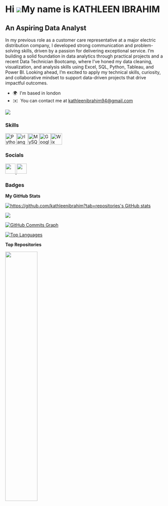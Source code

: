Hi ![](https://user-images.githubusercontent.com/18350557/176309783-0785949b-9127-417c-8b55-ab5a4333674e.gif)My name is KATHLEEN IBRAHIM
========================================================================================================================================

An Aspiring Data Analyst
------------------------

In my previous role as a customer care representative at a major electric distribution company, I developed strong communication and problem-solving skills, driven by a passion for delivering exceptional service. I’m building a solid foundation in data analytics through practical projects and a recent Data Technician Bootcamp, where I’ve honed my data cleaning, visualization, and analysis skills using Excel, SQL, Python, Tableau, and Power BI. Looking ahead, I’m excited to apply my technical skills, curiosity, and collaborative mindset to support data-driven projects that drive impactful outcomes.

* 🌍  I'm based in london
* ✉️  You can contact me at [kathleenibrahim94@gmail.com](mailto:kathleenibrahim94@gmail.com)

<a href="https://www.github.com/https://github.com/kathleenibrahim?tab=repositories" target="_blank" rel="noreferrer"><img
src="https://img.shields.io/github/followers/https://github.com/kathleenibrahim?tab=repositories?logo=github&style=for-the-badge&color=0891b2&labelColor=1c1917" /></a>

### Skills


<p align="left">
<a href="https://www.python.org/" target="_blank" rel="noreferrer"><img src="https://raw.githubusercontent.com/danielcranney/readme-generator/main/public/icons/skills/python-colored.svg" width="36" height="36" alt="Python" /></a><a href="https://www.r-project.org/" target="_blank" rel="noreferrer"><img src="https://raw.githubusercontent.com/danielcranney/readme-generator/main/public/icons/skills/rlang-colored.svg" width="36" height="36" alt="rlang" /></a><a href="https://www.mysql.com/" target="_blank" rel="noreferrer"><img src="https://raw.githubusercontent.com/danielcranney/readme-generator/main/public/icons/skills/mysql-colored.svg" width="36" height="36" alt="MySQL" /></a><a href="https://cloud.google.com/" target="_blank" rel="noreferrer"><img src="https://raw.githubusercontent.com/danielcranney/readme-generator/main/public/icons/skills/googlecloud-colored.svg" width="36" height="36" alt="Google Cloud" /></a><a href="https://wix.com" target="_blank" rel="noreferrer"><img src="https://raw.githubusercontent.com/danielcranney/readme-generator/main/public/icons/skills/wix-colored.svg" width="36" height="36" alt="Wix" /></a>
</p>


### Socials

<p align="left"> <a href="https://www.github.com/https://github.com/kathleenibrahim?tab=repositories" target="_blank" rel="noreferrer"> <picture> <source media="(prefers-color-scheme: dark)" srcset="https://raw.githubusercontent.com/danielcranney/readme-generator/main/public/icons/socials/github-dark.svg" /> <source media="(prefers-color-scheme: light)" srcset="https://raw.githubusercontent.com/danielcranney/readme-generator/main/public/icons/socials/github.svg" /> <img src="https://raw.githubusercontent.com/danielcranney/readme-generator/main/public/icons/socials/github.svg" width="32" height="32" /> </picture> </a> <a href="https://www.linkedin.com/in/https://www.linkedin.com/in/kathleen-ibrahim-5456a6328/" target="_blank" rel="noreferrer"> <picture> <source media="(prefers-color-scheme: dark)" srcset="https://raw.githubusercontent.com/danielcranney/readme-generator/main/public/icons/socials/linkedin-dark.svg" /> <source media="(prefers-color-scheme: light)" srcset="https://raw.githubusercontent.com/danielcranney/readme-generator/main/public/icons/socials/linkedin.svg" /> <img src="https://raw.githubusercontent.com/danielcranney/readme-generator/main/public/icons/socials/linkedin.svg" width="32" height="32" /> </picture> </a></p>

### Badges

<b>My GitHub Stats</b>

<a href="http://www.github.com/https://github.com/kathleenibrahim?tab=repositories"><img src="https://github-readme-stats.vercel.app/api?username=https://github.com/kathleenibrahim?tab=repositories&show_icons=true&hide=&count_private=true&title_color=0891b2&text_color=ffffff&icon_color=0891b2&bg_color=1c1917&hide_border=true&show_icons=true" alt="https://github.com/kathleenibrahim?tab=repositories's GitHub stats" /></a>

<a href="http://www.github.com/https://github.com/kathleenibrahim?tab=repositories"><img src="https://github-readme-streak-stats.herokuapp.com/?user=https://github.com/kathleenibrahim?tab=repositories&stroke=ffffff&background=1c1917&ring=0891b2&fire=0891b2&currStreakNum=ffffff&currStreakLabel=0891b2&sideNums=ffffff&sideLabels=ffffff&dates=ffffff&hide_border=true" /></a>

<a href="http://www.github.com/https://github.com/kathleenibrahim?tab=repositories"><img src="https://github-readme-activity-graph.cyclic.app/graph?username=https://github.com/kathleenibrahim?tab=repositories&bg_color=1c1917&color=ffffff&line=0891b2&point=ffffff&area_color=1c1917&area=true&hide_border=true&custom_title=GitHub%20Commits%20Graph" alt="GitHub Commits Graph" /></a>

<a href="https://github.com/https://github.com/kathleenibrahim?tab=repositories" align="left"><img src="https://github-readme-stats.vercel.app/api/top-langs/?username=https://github.com/kathleenibrahim?tab=repositories&langs_count=10&title_color=0891b2&text_color=ffffff&icon_color=0891b2&bg_color=1c1917&hide_border=true&locale=en&custom_title=Top%20%Languages" alt="Top Languages" /></a>

<b>Top Repositories</b>

<div width="100%" align="center"><a href="https://github.com/https://github.com/kathleenibrahim?tab=repositories/kathleen ibrahim" align="left"><img align="left" width="45%" src="https://github-readme-stats.vercel.app/api/pin/?username=https://github.com/kathleenibrahim?tab=repositories&repo=kathleen ibrahim&title_color=0891b2&text_color=ffffff&icon_color=0891b2&bg_color=1c1917&hide_border=true&locale=en" /></a></div><br /><br /><br /><br /><br /><br /><br />
